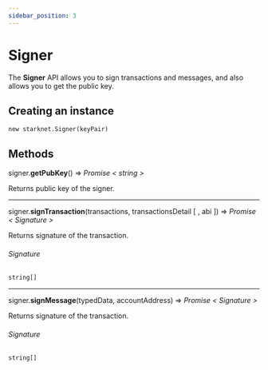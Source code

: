 ```yaml
---
sidebar_position: 3
---
```


# Signer

The **Signer** API allows you to sign transactions and messages, and also allows you to get the public key.

## Creating an instance

`new starknet.Signer(keyPair)`

## Methods

signer.**getPubKey**() => _Promise < string >_

Returns public key of the signer.

<hr />

signer.**signTransaction**(transactions, transactionsDetail [ , abi ]) => _Promise < Signature >_

Returns signature of the transaction.

###### _Signature_

```typescript
string[]
```

<hr />

signer.**signMessage**(typedData, accountAddress) => _Promise < Signature >_

Returns signature of the transaction.

###### _Signature_

```typescript
string[]
```
